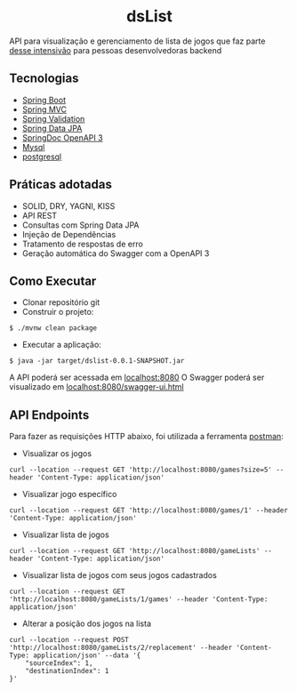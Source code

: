 <h1 align="center">dsList</h1>

API para visualização e gerenciamento de lista de jogos que faz parte [desse intensivão](https://github.com/devsuperior/dslist-backend) para pessoas desenvolvedoras backend

## Tecnologias
 
- [Spring Boot](https://spring.io/projects/spring-boot)
- [Spring MVC](https://docs.spring.io/spring-framework/reference/web/webmvc.html)
- [Spring Validation](https://spring.io/guides/gs/validating-form-input/)
- [Spring Data JPA](https://spring.io/projects/spring-data-jpa)
- [SpringDoc OpenAPI 3](https://springdoc.org/v2/#spring-webflux-support)
- [Mysql](https://dev.mysql.com/downloads/)
- [postgresql](https://www.postgresql.org)

## Práticas adotadas

- SOLID, DRY, YAGNI, KISS
- API REST
- Consultas com Spring Data JPA
- Injeção de Dependências
- Tratamento de respostas de erro
- Geração automática do Swagger com a OpenAPI 3

## Como Executar

- Clonar repositório git
- Construir o projeto:
```
$ ./mvnw clean package
```
- Executar a aplicação:
```
$ java -jar target/dslist-0.0.1-SNAPSHOT.jar
```

A API poderá ser acessada em [localhost:8080](http://localhost:8080)
O Swagger poderá ser visualizado em [localhost:8080/swagger-ui.html](http://localhost:8080/swagger-ui.html)

## API Endpoints

Para fazer as requisições HTTP abaixo, foi utilizada a ferramenta [postman](https://www.postman.com):

- Visualizar os jogos
```
curl --location --request GET 'http://localhost:8080/games?size=5' --header 'Content-Type: application/json'
```

- Visualizar jogo específico
```
curl --location --request GET 'http://localhost:8080/games/1' --header 'Content-Type: application/json'
```

- Visualizar lista de jogos
```
curl --location --request GET 'http://localhost:8080/gameLists' --header 'Content-Type: application/json'
```

- Visualizar lista de jogos com seus jogos cadastrados
```
curl --location --request GET 'http://localhost:8080/gameLists/1/games' --header 'Content-Type: application/json'
```
- Alterar a posição dos jogos na lista
```
curl --location --request POST 'http://localhost:8080/gameLists/2/replacement' --header 'Content-Type: application/json' --data '{
    "sourceIndex": 1,
    "destinationIndex": 1
}'
```
